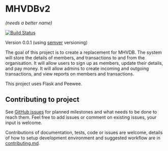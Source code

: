MHVDBv2
=======
*(needs a better name)*

[![Build Status](https://travis-ci.org/makehackvoid/mhvdb2.svg?branch=master)](https://travis-ci.org/makehackvoid/mhvdb2)

Version 0.0.1 (using [semver](http://semver.org) versioning)

The goal of this project is to create a replacement for MHVDB. The system will store the details of members, and transactions to and from the organisation. It will allow users to sign up as members, update their details, and pay money. It will allow admins to create incoming and outgoing transactions, and view reports on members and transactions.

This project uses Flask and Peewee.

Contributing to project
-----------------------

See [GitHub issues](https://github.com/makehackvoid/mhvdb2/issues) for planned milestones and what needs to be done to reach them. Feel free to add issues or comment on existing issues, your input is welcome.

Contributions of documentation, tests, code or issues are welcome, details of how to setup development environment and suggested workflow are in [contributing.md](contributing.md).

